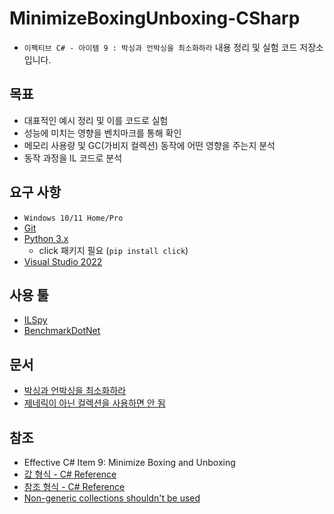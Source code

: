 # MinimizeBoxingUnboxing-CSharp
- `이펙티브 C# - 아이템 9 : 박싱과 언박싱을 최소화하라` 내용 정리 및 실험 코드 저장소입니다.

## 목표
- 대표적인 예시 정리 및 이를 코드로 실험
- 성능에 미치는 영향을 벤치마크를 통해 확인
- 메모리 사용량 및 GC(가비지 컬렉션) 동작에 어떤 영향을 주는지 분석
- 동작 과정을 IL 코드로 분석

## 요구 사항
- `Windows 10/11 Home/Pro`
- [Git](https://git-scm.com/)
- [Python 3.x](https://www.python.org/downloads/)
  - click 패키지 필요 (`pip install click`)
- [Visual Studio 2022](https://visualstudio.microsoft.com/ko/downloads/)

## 사용 툴
- [ILSpy](https://github.com/icsharpcode/ILSpy)
- [BenchmarkDotNet](https://github.com/dotnet/BenchmarkDotNet)


## 문서
- [박싱과 언박싱을 최소화하라](./Docs/MinimizeBoxingUnboxing.md)
- [제네릭이 아닌 컬렉션을 사용하면 안 됨](./Docs/NonGenericCollectionsShouldNotBeUsed.md)

## 참조
- Effective C# Item 9: Minimize Boxing and Unboxing
- [값 형식 - C# Reference](https://learn.microsoft.com/ko-kr/dotnet/csharp/language-reference/builtin-types/value-types)
- [참조 형식 - C# Reference](https://learn.microsoft.com/ko-kr/dotnet/csharp/language-reference/keywords/reference-types)
- [Non-generic collections shouldn't be used](https://github.com/dotnet/platform-compat/blob/master/docs/DE0006.md)